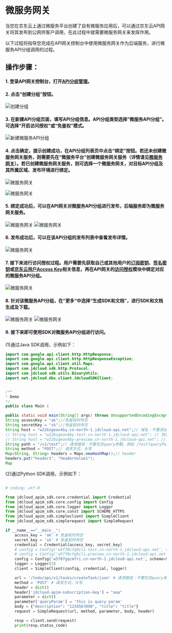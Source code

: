 # 微服务网关

当您在京东云上通过微服务平台创建了自有微服务应用后，可以通过京东云API网关将其发布到公网供客户调用，在此过程中就需要微服务网关来发挥作用。

以下过程将指导您完成在API网关控制台中使用微服务网关作为后端服务，进行微服务API分组调用的过程。


## 操作步骤：

#### 1. 登录API网关控制台，打开[API分组管理](https://apigateway-console.jdcloud.com/apiGroupList)。

#### 2. 点击“创建分组”按钮。

![创建分组](../../../../image/Internet-Middleware/API-Gateway/example_subkey_group.png)

#### 3. 在新建API分组页面，填写API分组信息。API分组类型选择“微服务API分组”。可选择“开启访问授权”或“免鉴权”模式。

![新建微服务API分组](../../../../image/Internet-Middleware/API-Gateway/jdsf-gw-1.png)
   
#### 4. 点击确定，提示创建成功，在API分组列表页中点击“绑定”按钮。若还未创建微服务网关服务，则需要先在“微服务平台”创建微服务网关服务（详情请见[微服务网关](https://jdsf-console.jdcloud.com/gateway?regionId=cn-north-1)）。若已创建微服务网关服务，则可选择一个微服务网关，对目标API分组及其所属区域、发布环境进行绑定。

![微服务网关](../../../../image/Internet-Middleware/API-Gateway/jdsf-gw-2.png)

![微服务网关](../../../../image/Internet-Middleware/API-Gateway/jdsf-gw-3.png)

#### 5. 绑定成功后，可以在API网关对微服务API分组进行发布，后端服务即为微服务网关服务。

![微服务网关](../../../../image/Internet-Middleware/API-Gateway/jdsf-gw-4.png)
![微服务网关](../../../../image/Internet-Middleware/API-Gateway/jdsf-gw-5.png)


#### 6. 发布成功后，可以在该API分组的发布列表中查看发布详情。
![微服务网关](../../../../image/Internet-Middleware/API-Gateway/jdsf-gw-6.png)


#### 7. 接下来进行访问授权过程。用户需要先获取自己或其他用户的[订阅密钥](https://apigateway-console.jdcloud.com/subscriptionKey)、[签名密钥](https://apigateway-console.jdcloud.com/accessSecretKey)或[京东云用户Access Key](https://uc.jdcloud.com/account/accesskey)相关信息，再在API网关的[访问授权](https://apigateway-console.jdcloud.com/authorizationList)模块中绑定对应的微服务API分组。

![微服务网关](../../../../image/Internet-Middleware/API-Gateway/jdsf-gw-7.png)

#### 8. 针对该微服务API分组，在“更多“中选择“生成SDK和文档”，进行SDK和文档生成及下载。

![微服务网关](../../../../image/Internet-Middleware/API-Gateway/jdsf-gw-8.png)
![微服务网关](../../../../image/Internet-Middleware/API-Gateway/jdsf-gw-9.png)

#### 9. 接下来即可使用SDK对微服务API分组进行访问。
(1)通过Java SDK调用，示例如下：

 ```Java
 import com.google.api.client.http.HttpResponse;
import com.google.api.client.http.HttpResponseException;
import com.google.api.client.util.Maps;
import com.jdcloud.sdk.http.Protocol;
import com.jdcloud.sdk.utils.BinaryUtils;
import net.jdcloud.Abs.client.JdcloudSDKClient;


/**
* Demo
*/
public class Main {

public static void main(String[] args) throws UnsupportedEncodingException, HttpResponseException {
String assessKey = "ak";//免鉴权时传空
String secretKey = "sk";//免鉴权时传空
String host = "w22bzgeav4by.cn-north-1.jdcloud-api.net";// 域名：不要添加http://或https://
// String host = "w22bzgeav4by-test.cn-north-1.jdcloud-api.net"; // 测试环境地址
// String host = "w22bzgeav4by-preview.cn-north-1.jdcloud-api.net"; // 预发环境地址
String path = "/v1/test";// 请求路径：不要包含query参数，例如 /test?queryParam1=value1&queryParam2=value2，只传/test
String method = "POST";// 请求方式，大写
Map<String, String> headers = Maps.newHashMap();// header
headers.put("header1", "headerValue1");
Map
```

(2)通过Python SDK调用，示例如下：

```Python

# coding: utf-8

from jdcloud_apim_sdk.core.credential import Credential
from jdcloud_apim_sdk.core.config import Config
from jdcloud_apim_sdk.core.logger import Logger
from jdcloud_apim_sdk.core.const import SCHEME_HTTPS
from jdcloud_apim_sdk.simpleclient import SimpleClient
from jdcloud_apim_sdk.simplerequest import SimpleRequest

if __name__=="__main__":
    access_key = 'ak' # 免鉴权时传空
    secret_key = 'sk' # 免鉴权时传空
    credential = Credential(access_key, secret_key)
    # config = Config('w5f70cfq9ili-test.cn-north-1.jdcloud-api.net', scheme=SCHEME_HTTPS, timeout=60) # 测试环境地址
    # config = Config('w5f70cfq9ili-preview.cn-north-1.jdcloud-api.net', scheme=SCHEME_HTTPS, timeout=60) # 预发环境地址
    config = Config('w5f07gqcm7ri.cn-north-1.jdcloud-api.net', scheme=SCHEME_HTTPS, timeout=60) # 线上环境地址,不要添加http://或https://
    logger = Logger(3)
    client = SimpleClient(config, credential, logger)

    url = '/todo/api/v1/tasks/createTask/json' # 请求路径：不要包含query参数，例如 /test?queryParam1=value1&queryParam2=value2，只传/test
    method = 'POST' # 请求方式，大写
    header = dict()
    header['jdcloud-apim-subscription-key'] = "aaa"
    parameter = dict()
    parameter['queryParam'] = 'this is query param'
    body = {"description": "1234567890", "title": "title"}
    request = SimpleRequest(url, method, parameter, body, header)

    resp = client.send(request)
    print(resp.status_code)
```

